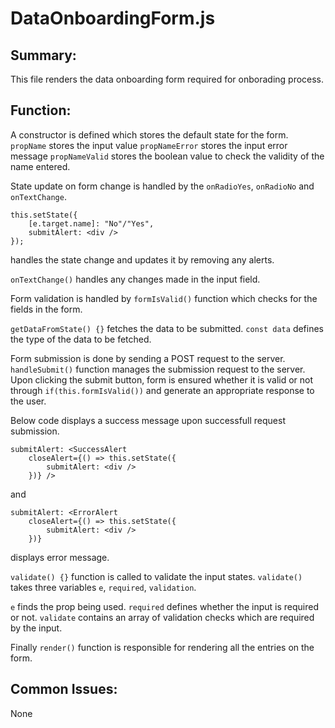 # DataOnboardingForm.js

## Summary: 
This file renders the data onboarding form required for onborading process.

## Function: 
A constructor is defined which stores the default state for the form. 
`propName` stores the input value
`propNameError` stores the input error message
`propNameValid` stores the boolean value to check the validity of the name entered.

State update on form change is handled by the `onRadioYes`, `onRadioNo` and `onTextChange`.
```
this.setState({
    [e.target.name]: "No"/"Yes",
    submitAlert: <div />
});
``` 
handles the state change and updates it by removing any alerts.

`onTextChange()` handles any changes made in the input field.

Form validation is handled by `formIsValid()` function which checks for the fields in the form.

`getDataFromState() {}` fetches the data to be submitted. `const data` defines the type of the data to be fetched.

Form submission is done by sending a POST request to the server. `handleSubmit()` function manages the submission request to the server. Upon clicking the submit
button, form is ensured whether it is valid or not through `if(this.formIsValid())` and generate an appropriate response to the user.
 
Below code displays a success message upon successfull request submission.
```
submitAlert: <SuccessAlert
    closeAlert={() => this.setState({
		submitAlert: <div />
    })} />
```
and 

```
submitAlert: <ErrorAlert
	closeAlert={() => this.setState({
		submitAlert: <div />
	})}
```
displays error message.

`validate() {}` function is called to validate the input states. `validate()` takes three variables `e`, `required`, `validation`.

`e` finds the prop being used.
`required` defines whether the input is required or not.
`validate`  contains an array of validation checks which are required by the input.

Finally `render()` function is responsible for rendering all the entries on the form.

## Common Issues: 
None